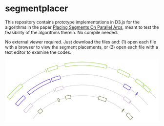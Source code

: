 # segmentplacer

This repository contains prototype implementations in D3.js for the algorithms in the paper [Placing Segments On Parallel Arcs](https://link.springer.com/chapter/10.1007/978-3-319-94667-2_25), meant to test the
feasibility of the algorithms therein. No compile needed. 

No external viewer required. Just download the files and: (1) open each file with a browser to view the segment placements, or (2) open each file with a text editor to examine the codes.

![Figure 2d](./figure2d.png)
